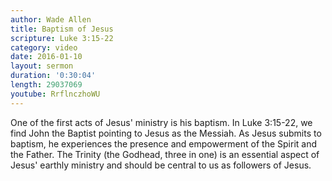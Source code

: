 ```yaml
---
author: Wade Allen
title: Baptism of Jesus
scripture: Luke 3:15-22
category: video
date: 2016-01-10
layout: sermon
duration: '0:30:04' 
length: 29037069
youtube: RrflnczhoWU
---
```


One of the first acts of Jesus' ministry is his baptism. In Luke 3:15-22, we find John the Baptist pointing to Jesus as the Messiah. As Jesus submits to baptism, he experiences the presence and empowerment of the Spirit and the Father. The Trinity (the Godhead, three in one) is an essential aspect of Jesus' earthly ministry and should be central to us as followers of Jesus.

